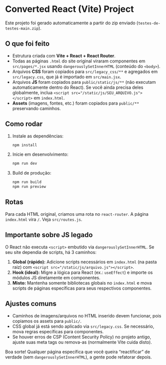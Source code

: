
# Converted React (Vite) Project

Este projeto foi gerado automaticamente a partir do zip enviado (`testes-de-testes-main.zip`).

## O que foi feito
- Estrutura criada com **Vite + React + React Router**.
- Todas as páginas `.html` do site original viraram componentes em `src/pages/*.jsx` usando `dangerouslySetInnerHTML` (conteúdo do `<body>`).
- Arquivos **CSS** foram copiados para `src/legacy_css/**` e agregados em `src/legacy.css`, que já é importado em `src/main.jsx`.
- Arquivos **JS** foram copiados para `public/static/js/**` (não executam automaticamente dentro do React). Se você ainda precisa deles globalmente, inclua `<script src="/static/js/SEU_ARQUIVO.js"></script>` em `index.html`.
- **Assets** (imagens, fontes, etc.) foram copiados para `public/**` preservando caminhos.

## Como rodar
1. Instale as dependências:
   ```bash
   npm install
   ```
2. Inicie em desenvolvimento:
   ```bash
   npm run dev
   ```
3. Build de produção:
   ```bash
   npm run build
   npm run preview
   ```

## Rotas
Para cada HTML original, criamos uma rota no `react-router`. A página `index.html` vira `/`.
Veja `src/routes.js`.

## Importante sobre JS legado
O React não executa `<script>` embutido via `dangerouslySetInnerHTML`.
Se seu site dependia de scripts, há 3 caminhos:
1. **Global (rápido):** Adicione scripts necessários em `index.html` (na pasta raiz) com `<script src="/static/js/arquivo.js"></script>`.
2. **Hook (ideal):** Migre a lógica para React (ex.: `useEffect`) e importe os módulos JS diretamente em componentes.
3. **Misto:** Mantenha somente bibliotecas globais no `index.html` e mova scripts de páginas específicas para seus respectivos componentes.

## Ajustes comuns
- Caminhos de imagens/arquivos no HTML inserido devem funcionar, pois copiamos os assets para `public/`.
- CSS global já está sendo aplicado via `src/legacy.css`. Se necessário, mova regras específicas para componentes.
- Se houver erros de CSP (Content Security Policy) no projeto antigo, ajuste suas meta tags ou remova-as (normalmente Vite cuida disto).

Boa sorte! Qualquer página específica que você queira “reactificar” de verdade (sem `dangerouslySetInnerHTML`), a gente pode refatorar depois.
